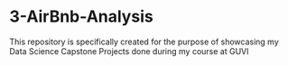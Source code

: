 # 3-AirBnb-Analysis
This repository is specifically created for the purpose of showcasing my Data Science Capstone Projects done during my course at GUVI
